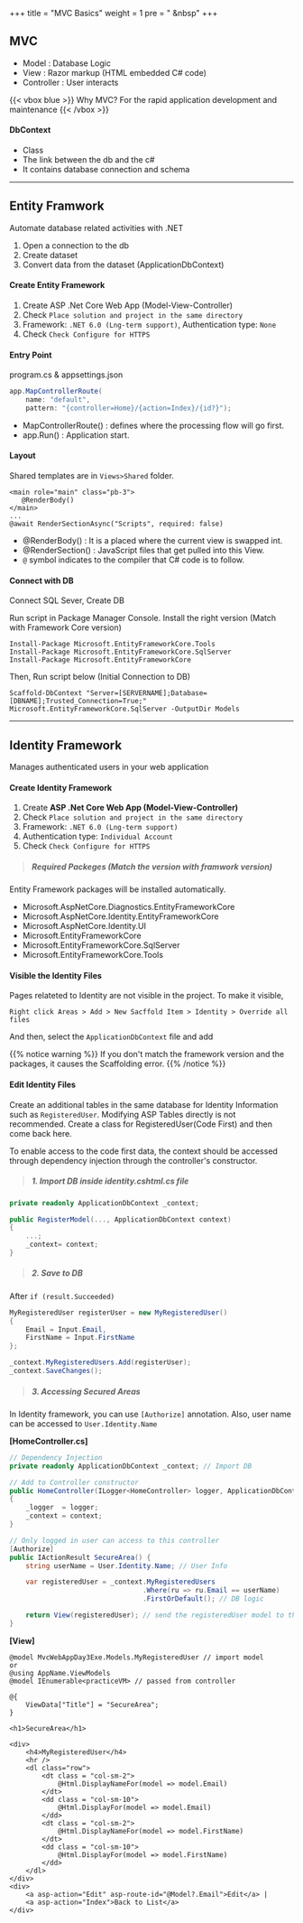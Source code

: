 +++
title = "MVC Basics"
weight = 1
pre = "<i class='fas fa-pen'></i> &nbsp"
+++

## MVC

- Model : Database Logic
- View : Razor markup (HTML embedded C# code)
- Controller : User interacts

{{< vbox blue >}}
Why MVC? For the rapid application development and maintenance
{{< /vbox >}}

#### DbContext

- Class
- The link between the db and the c#
- It contains database connection and schema

---

## Entity Framwork

Automate database related activities with .NET

1. Open a connection to the db
2. Create dataset
3. Convert data from the dataset (ApplicationDbContext)

#### Create Entity Framework

1. Create ASP .Net Core Web App (Model-View-Controller)
2. Check `Place solution and project in the same directory`
3. Framework: `.NET 6.0 (Lng-term support)`, Authentication type: `None`
4. Check `Check Configure for HTTPS`

#### Entry Point

program.cs & appsettings.json

```c#
app.MapControllerRoute(
    name: "default",
    pattern: "{controller=Home}/{action=Index}/{id?}");
```

- MapControllerRoute() : defines where the processing flow will go first.
- app.Run() : Application start.

#### Layout

Shared templates are in `Views>Shared` folder.

```
<main role="main" class="pb-3">
   @RenderBody()
</main>
...
@await RenderSectionAsync("Scripts", required: false)
```

- @RenderBody() : It is a placed where the current view is swapped int.
- @RenderSection() : JavaScript files that get pulled into this View.
- `@` symbol indicates to the compiler that C# code is to follow.

#### Connect with DB

Connect SQL Sever, Create DB

Run script in Package Manager Console. Install the right version (Match with Framework Core version)

```
Install-Package Microsoft.EntityFrameworkCore.Tools
Install-Package Microsoft.EntityFrameworkCore.SqlServer
Install-Package Microsoft.EntityFrameworkCore
```

Then, Run script below (Initial Connection to DB)

```
Scaffold-DbContext "Server=[SERVERNAME];Database=[DBNAME];Trusted_Connection=True;" Microsoft.EntityFrameworkCore.SqlServer -OutputDir Models
```

---

## Identity Framework

Manages authenticated users in your web application

#### Create Identity Framework

1. Create **ASP .Net Core Web App (Model-View-Controller)**
2. Check `Place solution and project in the same directory`
3. Framework: `.NET 6.0 (Lng-term support)`
4. Authentication type: `Individual Account`
5. Check `Check Configure for HTTPS`

> ##### Required Packeges (Match the version with framwork version)

Entity Framework packages will be installed automatically.

- Microsoft.AspNetCore.Diagnostics.EntityFrameworkCore
- Microsoft.AspNetCore.Identity.EntityFrameworkCore
- Microsoft.AspNetCore.Identity.UI
- Microsoft.EntityFrameworkCore
- Microsoft.EntityFrameworkCore.SqlServer
- Microsoft.EntityFrameworkCore.Tools

#### Visible the Identity Files

Pages relateted to Identity are not visible in the project. To make it visible,

`Right click Areas > Add > New Sacffold Item > Identity > Override all files`

And then, select the `ApplicationDbContext` file and add

{{% notice warning %}}
If you don't match the framework version and the packages, it causes the Scaffolding error.
{{% /notice %}}

#### Edit Identity Files

Create an additional tables in the same database for Identity Information such as `RegisteredUser`. Modifying ASP Tables directly is not recommended. Create a class for RegisteredUser(Code First) and then come back here.

To enable access to the code first data, the context should be accessed through dependency injection through the controller's constructor.

> ##### 1. Import DB inside identity.cshtml.cs file

```c#
private readonly ApplicationDbContext _context;

public RegisterModel(..., ApplicationDbContext context)
{
    ...;
    _context= context;
}

```

> ##### 2. Save to DB

After `if (result.Succeeded)`

```c#
MyRegisteredUser registerUser = new MyRegisteredUser()
{
    Email = Input.Email,
    FirstName = Input.FirstName
};

_context.MyRegisteredUsers.Add(registerUser);
_context.SaveChanges();
```

> ##### 3. Accessing Secured Areas

In Identity framework, you can use `[Authorize]` annotation. Also, user name can be accessed to `User.Identity.Name`

**[HomeController.cs]**

```c#
// Dependency Injection
private readonly ApplicationDbContext _context; // Import DB

// Add to Controller constructor
public HomeController(ILogger<HomeController> logger, ApplicationDbContext context)
{
    _logger  = logger;
    _context = context;
}

// Only logged in user can access to this controller
[Authorize]
public IActionResult SecureArea() {
    string userName = User.Identity.Name; // User Info

    var registeredUser = _context.MyRegisteredUsers
                                 .Where(ru => ru.Email == userName)
                                 .FirstOrDefault(); // DB logic

    return View(registeredUser); // send the registeredUser model to the view
}
```

**[View]**

```
@model MvcWebAppDay3Exe.Models.MyRegisteredUser // import model
or
@using AppName.ViewModels
@model IEnumerable<practiceVM> // passed from controller

@{
    ViewData["Title"] = "SecureArea";
}

<h1>SecureArea</h1>

<div>
    <h4>MyRegisteredUser</h4>
    <hr />
    <dl class="row">
        <dt class = "col-sm-2">
            @Html.DisplayNameFor(model => model.Email)
        </dt>
        <dd class = "col-sm-10">
            @Html.DisplayFor(model => model.Email)
        </dd>
        <dt class = "col-sm-2">
            @Html.DisplayNameFor(model => model.FirstName)
        </dt>
        <dd class = "col-sm-10">
            @Html.DisplayFor(model => model.FirstName)
        </dd>
    </dl>
</div>
<div>
    <a asp-action="Edit" asp-route-id="@Model?.Email">Edit</a> |
    <a asp-action="Index">Back to List</a>
</div>
```
